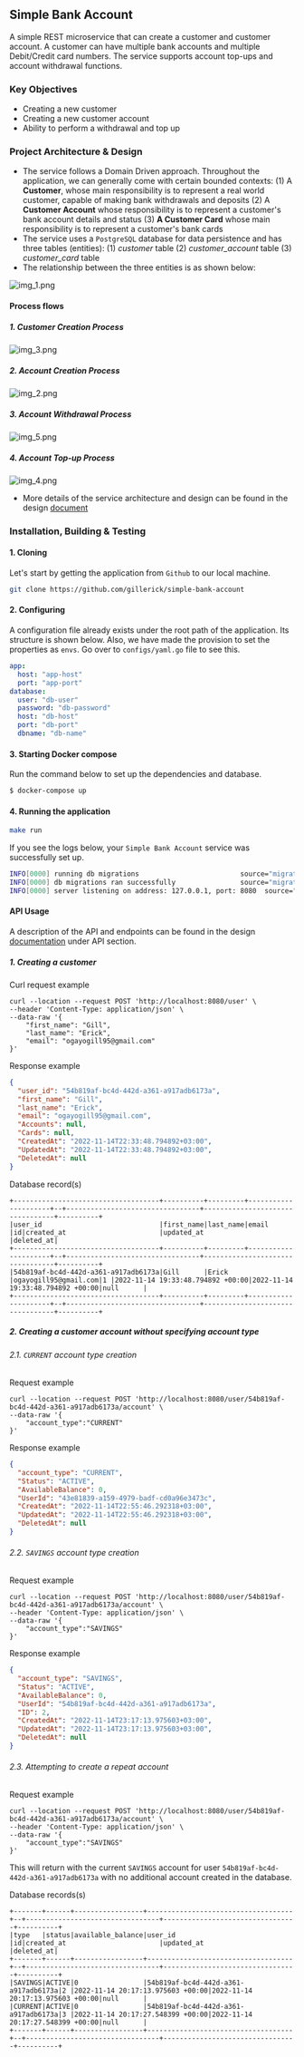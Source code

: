 ## Simple Bank Account

A simple REST microservice that can create a customer and customer account. A customer can have multiple bank accounts
and multiple Debit/Credit card numbers. The service supports account top-ups and account withdrawal functions.

### Key Objectives

- Creating a new customer
- Creating a new customer account
- Ability to perform a withdrawal and top up

### Project Architecture & Design

- The service follows a Domain Driven approach. Throughout the
  application,
  we can generally come with certain bounded contexts: (1) A **Customer**, whose main responsibility is to
  represent a real world customer, capable of making bank withdrawals and deposits (2) A **Customer Account** whose
  responsibility is to represent a customer's bank account details and status (3) **A Customer Card** whose main
  responsibility
  is to represent a customer's bank cards
- The service uses a `PostgreSQL` database for data persistence and has three tables (entities): (1) _customer_ table (2)
  _customer_account_ table (3) _customer_card_ table
- The relationship between the three entities is as shown below:


![img_1.png](resources/images/img_1.png)

#### Process flows
##### 1. Customer Creation Process
![img_3.png](resources/images/img_3.png)
##### 2. Account Creation Process
![img_2.png](resources/images/img_2.png)
##### 3. Account Withdrawal Process
![img_5.png](resources/images/img_5.png)
##### 4. Account Top-up Process
![img_4.png](resources/images/img_4.png)

- More details of the service architecture and design can be found in the design [document](https://docs.google.com/document/d/1u1FJNDupqOmITXbt6NJswYqu67VOz-SdqxSEi9DMZrc/edit?usp=sharing)

### Installation, Building & Testing

#### 1. Cloning

Let's start by getting the application from `Github` to our local machine.

```bash
git clone https://github.com/gillerick/simple-bank-account
```

#### 2. Configuring

A configuration file already exists under the root path of the application. Its structure is shown below. Also, we
have made the provision to set the properties as `envs`. Go over to ``configs/yaml.go`` file to see this.

```yaml
app:
  host: "app-host"
  port: "app-port"
database:
  user: "db-user"
  password: "db-password"
  host: "db-host"
  port: "db-port"
  dbname: "db-name"
```

#### 3. Starting Docker compose

Run the command below to set up the dependencies and database.

```bash
$ docker-compose up
```

#### 4. Running the application

```bash
make run
```

If you see the logs below, your `Simple Bank Account` service was successfully set up.

```bash
INFO[0000] running db migrations                         source="migrations.go:10"
INFO[0000] db migrations ran successfully                source="migrations.go:17"
INFO[0000] server listening on address: 127.0.0.1, port: 8080  source="server.go:23"
```

#### API Usage

A description of the API and endpoints can be found in the design [documentation](https://docs.google.com/document/d/1u1FJNDupqOmITXbt6NJswYqu67VOz-SdqxSEi9DMZrc/edit?usp=sharing) under API section.

##### 1. Creating a customer

Curl request example

```curl
curl --location --request POST 'http://localhost:8080/user' \
--header 'Content-Type: application/json' \
--data-raw '{
    "first_name": "Gill",
    "last_name": "Erick",
    "email": "ogayogill95@gmail.com"
}'
```

Response example

```json
{
  "user_id": "54b819af-bc4d-442d-a361-a917adb6173a",
  "first_name": "Gill",
  "last_name": "Erick",
  "email": "ogayogill95@gmail.com",
  "Accounts": null,
  "Cards": null,
  "CreatedAt": "2022-11-14T22:33:48.794892+03:00",
  "UpdatedAt": "2022-11-14T22:33:48.794892+03:00",
  "DeletedAt": null
}
```

Database record(s)

```
+------------------------------------+----------+---------+---------------------+--+---------------------------------+---------------------------------+----------+
|user_id                             |first_name|last_name|email                |id|created_at                       |updated_at                       |deleted_at|
+------------------------------------+----------+---------+---------------------+--+---------------------------------+---------------------------------+----------+
|54b819af-bc4d-442d-a361-a917adb6173a|Gill      |Erick    |ogayogill95@gmail.com|1 |2022-11-14 19:33:48.794892 +00:00|2022-11-14 19:33:48.794892 +00:00|null      |
+------------------------------------+----------+---------+---------------------+--+---------------------------------+---------------------------------+----------+
```

##### 2. Creating a customer account without specifying account type

###### 2.1. `CURRENT` account type creation

Request example

```curl
curl --location --request POST 'http://localhost:8080/user/54b819af-bc4d-442d-a361-a917adb6173a/account' \
--data-raw '{
    "account_type":"CURRENT"
}'
```

Response example

```json
{
  "account_type": "CURRENT",
  "Status": "ACTIVE",
  "AvailableBalance": 0,
  "UserId": "43e81839-a159-4979-badf-cd0a96e3473c",
  "CreatedAt": "2022-11-14T22:55:46.292318+03:00",
  "UpdatedAt": "2022-11-14T22:55:46.292318+03:00",
  "DeletedAt": null
}
```

###### 2.2. `SAVINGS` account type creation

Request example

```curl
curl --location --request POST 'http://localhost:8080/user/54b819af-bc4d-442d-a361-a917adb6173a/account' \
--header 'Content-Type: application/json' \
--data-raw '{
    "account_type":"SAVINGS"
}'
```

Response example

```json
{
  "account_type": "SAVINGS",
  "Status": "ACTIVE",
  "AvailableBalance": 0,
  "UserId": "54b819af-bc4d-442d-a361-a917adb6173a",
  "ID": 2,
  "CreatedAt": "2022-11-14T23:17:13.975603+03:00",
  "UpdatedAt": "2022-11-14T23:17:13.975603+03:00",
  "DeletedAt": null
}
```

###### 2.3. Attempting to create a repeat account

Request example

```curl
curl --location --request POST 'http://localhost:8080/user/54b819af-bc4d-442d-a361-a917adb6173a/account' \
--header 'Content-Type: application/json' \
--data-raw '{
    "account_type":"SAVINGS"
}'
```

This will return with the current `SAVINGS` account for user `54b819af-bc4d-442d-a361-a917adb6173a` with no additional
account created in the database.

Database records(s)

```
+-------+------+-----------------+------------------------------------+--+---------------------------------+---------------------------------+----------+
|type   |status|available_balance|user_id                             |id|created_at                       |updated_at                       |deleted_at|
+-------+------+-----------------+------------------------------------+--+---------------------------------+---------------------------------+----------+
|SAVINGS|ACTIVE|0                |54b819af-bc4d-442d-a361-a917adb6173a|2 |2022-11-14 20:17:13.975603 +00:00|2022-11-14 20:17:13.975603 +00:00|null      |
|CURRENT|ACTIVE|0                |54b819af-bc4d-442d-a361-a917adb6173a|3 |2022-11-14 20:17:27.548399 +00:00|2022-11-14 20:17:27.548399 +00:00|null      |
+-------+------+-----------------+------------------------------------+--+---------------------------------+---------------------------------+----------+
```



